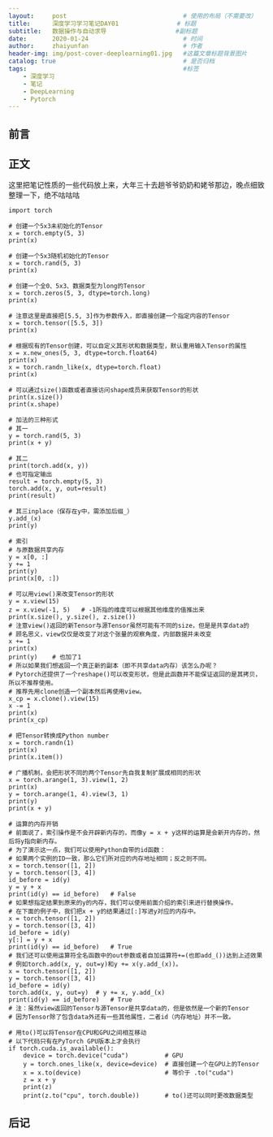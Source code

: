 ```yaml
---
layout:     post                                # 使用的布局（不需要改）
title:      深度学习学习笔记DAY01                # 标题 
subtitle:   数据操作与自动求导                   #副标题
date:       2020-01-24                          # 时间
author:     zhaiyunfan                          # 作者
header-img: img/post-cover-deeplearning01.jpg   #这篇文章标题背景图片
catalog: true                                   # 是否归档
tags:                                           #标签
    - 深度学习
    - 笔记
    - DeepLearning
    - Pytorch
---
```

## 前言

## 正文

这里把笔记性质的一些代码放上来，大年三十去趟爷爷奶奶和姥爷那边，晚点细致整理一下，绝不咕咕咕

    import torch

    # 创建一个5x3未初始化的Tensor
    x = torch.empty(5, 3)
    print(x)

    # 创建一个5x3随机初始化的Tensor
    x = torch.rand(5, 3)
    print(x)

    # 创建一个全0、5x3、数据类型为long的Tensor
    x = torch.zeros(5, 3, dtype=torch.long)
    print(x)

    # 注意这里是直接把[5.5, 3]作为参数传入，即直接创建一个指定内容的Tensor
    x = torch.tensor([5.5, 3])
    print(x)

    # 根据现有的Tensor创建，可以自定义其形状和数据类型，默认重用输入Tensor的属性
    x = x.new_ones(5, 3, dtype=torch.float64)
    print(x)
    x = torch.randn_like(x, dtype=torch.float)
    print(x)

    # 可以通过size()函数或者直接访问shape成员来获取Tensor的形状
    print(x.size())
    print(x.shape)

    # 加法的三种形式
    # 其一
    y = torch.rand(5, 3)
    print(x + y)

    # 其二
    print(torch.add(x, y))
    # 也可指定输出
    result = torch.empty(5, 3)
    torch.add(x, y, out=result)
    print(result)

    # 其三inplace（保存在y中，需添加后缀_）
    y.add_(x)
    print(y)

    # 索引
    # 与原数据共享内存
    y = x[0, :]
    y += 1
    print(y)
    print(x[0, :])

    # 可以用view()来改变Tensor的形状
    y = x.view(15)
    z = x.view(-1, 5)   # -1所指的维度可以根据其他维度的值推出来
    print(x.size(), y.size(), z.size())
    # 注意view()返回的新Tensor与源Tensor虽然可能有不同的size，但是是共享data的
    # 顾名思义，view仅仅是改变了对这个张量的观察角度，内部数据并未改变
    x += 1
    print(x)
    print(y)    # 也加了1
    # 所以如果我们想返回一个真正新的副本（即不共享data内存）该怎么办呢？
    # Pytorch还提供了一个reshape()可以改变形状，但是此函数并不能保证返回的是其拷贝，所以不推荐使用。
    # 推荐先用clone创造一个副本然后再使用view。
    x_cp = x.clone().view(15)
    x -= 1
    print(x)
    print(x_cp)

    # 把Tensor转换成Python number
    x = torch.randn(1)
    print(x)
    print(x.item())

    # 广播机制，会把形状不同的两个Tensor先自我复制扩展成相同的形状
    x = torch.arange(1, 3).view(1, 2)
    print(x)
    y = torch.arange(1, 4).view(3, 1)
    print(y)
    print(x + y)

    # 运算的内存开销
    # 前面说了，索引操作是不会开辟新内存的，而像y = x + y这样的运算是会新开内存的，然后将y指向新内存。
    # 为了演示这一点，我们可以使用Python自带的id函数：
    # 如果两个实例的ID一致，那么它们所对应的内存地址相同；反之则不同。
    x = torch.tensor([1, 2])
    y = torch.tensor([3, 4])
    id_before = id(y)
    y = y + x
    print(id(y) == id_before)   # False
    # 如果想指定结果到原来的y的内存，我们可以使用前面介绍的索引来进行替换操作。
    # 在下面的例子中，我们把x + y的结果通过[:]写进y对应的内存中。
    x = torch.tensor([1, 2])
    y = torch.tensor([3, 4])
    id_before = id(y)
    y[:] = y + x
    print(id(y) == id_before)   # True
    # 我们还可以使用运算符全名函数中的out参数或者自加运算符+=(也即add_())达到上述效果
    # 例如torch.add(x, y, out=y)和y += x(y.add_(x))。
    x = torch.tensor([1, 2])
    y = torch.tensor([3, 4])
    id_before = id(y)
    torch.add(x, y, out=y)  # y += x, y.add_(x)
    print(id(y) == id_before)   # True
    # 注：虽然view返回的Tensor与源Tensor是共享data的，但是依然是一个新的Tensor
    # 因为Tensor除了包含data外还有一些其他属性，二者id（内存地址）并不一致。

    # 用to()可以将Tensor在CPU和GPU之间相互移动
    # 以下代码只有在PyTorch GPU版本上才会执行
    if torch.cuda.is_available():
        device = torch.device("cuda")          # GPU
        y = torch.ones_like(x, device=device)  # 直接创建一个在GPU上的Tensor
        x = x.to(device)                       # 等价于 .to("cuda")
        z = x + y
        print(z)
        print(z.to("cpu", torch.double))       # to()还可以同时更改数据类型

## 后记

